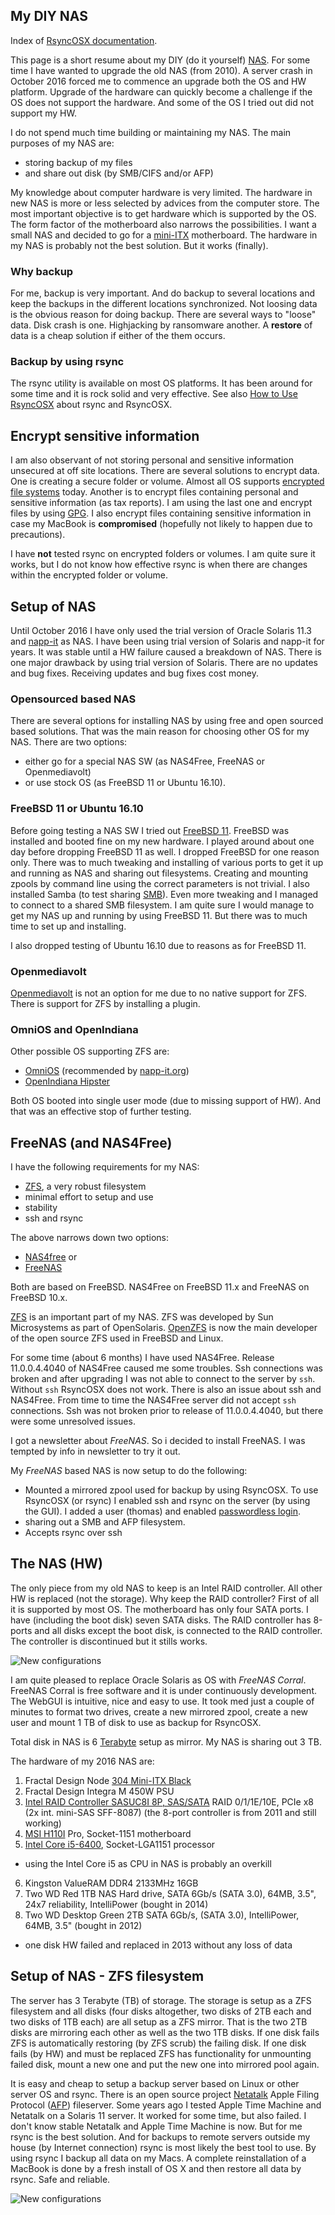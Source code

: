 ## My DIY NAS

Index of [RsyncOSX documentation](https://rsyncosx.github.io/Documentation/).

This page is a short resume about my DIY (do it yourself) [NAS](https://en.wikipedia.org/wiki/Network-attached_storage). For some time I have wanted to upgrade the old NAS (from 2010). A server crash in October 2016 forced me to commence an upgrade both the OS and HW platform. Upgrade of the hardware can quickly become a challenge if the OS does not support the hardware. And some of the OS I tried out did not support my HW.

I do not spend much time building or maintaining my NAS. The main purposes of my NAS are:

- storing backup of my files
- and share out disk (by SMB/CIFS and/or AFP)

My knowledge about computer hardware is very limited. The hardware in new NAS is more or less selected by advices from the computer store. The most important objective is to get hardware which is supported by the OS. The form factor of the motherboard also narrows the possibilities. I want a small NAS and decided to go for a [mini-ITX](https://en.wikipedia.org/wiki/Mini-ITX) motherboard.  The hardware in my NAS is probably not the best solution. But it works (finally).

### Why backup

For me, backup is very important. And do backup to several locations and keep the backups in the different locations synchronized. Not loosing data is the obvious reason for doing backup. There are several ways to "loose" data. Disk crash is one. Highjacking by ransomware another. A **restore** of data is a cheap solution if either of the them occurs.

### Backup by using rsync

The rsync utility is available on most OS platforms. It has been around for some time and it is rock solid and very effective. See also [How to Use RsyncOSX](HowtoUseRsyncOSX.md) about rsync and RsyncOSX.

## Encrypt sensitive information

I am also observant of not storing personal and sensitive information unsecured at off site locations. There are several solutions to encrypt data. One is creating a secure folder or volume. Almost all OS supports [encrypted file systems](https://en.wikipedia.org/wiki/Filesystem-level_encryption) today. Another is to encrypt files containing personal and sensitive information (as tax reports). I am using the last one and encrypt files by using [GPG](https://en.wikipedia.org/wiki/GNU_Privacy_Guard). I also encrypt files containing sensitive information in case my MacBook is **compromised** (hopefully not likely to happen due to precautions).

I have **not** tested rsync on encrypted folders or volumes. I am quite sure it works, but I do not know how effective rsync is when there are changes within the encrypted folder or volume.


## Setup of NAS

Until October 2016 I have only used the trial version of Oracle Solaris 11.3 and [napp-it](https://www.napp-it.org/) as NAS. I have been using trial version of Solaris and napp-it for years. It was stable until a HW failure caused a breakdown of NAS. There is one major drawback by using trial version of Solaris. There are no updates and bug fixes. Receiving updates and bug fixes cost money.

### Opensourced based NAS

There are several options for installing NAS by using free and open sourced based solutions. That was the main reason for choosing other OS for my NAS. There are two options:

- either go for a special NAS SW (as NAS4Free, FreeNAS or Openmediavolt)
- or use stock OS (as FreeBSD 11 or Ubuntu 16.10).  

### FreeBSD 11 or Ubuntu 16.10

Before going testing a NAS SW I tried out [FreeBSD 11](https://www.freebsd.org/). FreeBSD was installed and booted fine on my new hardware. I played around about one day before dropping FreeBSD 11 as well. I dropped FreeBSD for one reason only. There was to much tweaking and installing of various ports to get it up and running as NAS and sharing out filesystems. Creating and mounting zpools by command line using the correct parameters is not trivial. I also installed Samba (to test sharing [SMB](https://en.wikipedia.org/wiki/Server_Message_Block)). Even more tweaking and I managed to connect to a shared SMB filesystem. I am quite sure I would manage to get my NAS up and running by using FreeBSD 11. But there was to much time to set up and installing.

I also dropped testing of Ubuntu 16.10 due to reasons as for FreeBSD 11.

### Openmediavolt

[Openmediavolt](http://www.openmediavault.org/) is not an option for me due to no native support for ZFS. There is support for ZFS by installing a plugin.

### OmniOS and OpenIndiana

Other possible OS supporting ZFS are:

- [OmniOS](https://omnios.omniti.com/) (recommended by [napp-it.org](http://napp-it.org/))
- [OpenIndiana Hipster](http://www.openindiana.org/)

Both OS booted into single user mode (due to missing support of HW). And that was an effective stop of further testing.

## FreeNAS (and NAS4Free)

I have the following requirements for my NAS:

- [ZFS](https://en.wikipedia.org/wiki/ZFS), a very robust filesystem
- minimal effort to setup and use
- stability
- ssh and rsync

The above narrows down two options:

- [NAS4free](http://www.nas4free.org/) or
- [FreeNAS](http://www.freenas.org/)

Both are based on FreeBSD. NAS4Free on FreeBSD 11.x and FreeNAS on FreeBSD 10.x.

[ZFS](https://en.wikipedia.org/wiki/ZFS) is an important part of my NAS. ZFS was developed by Sun Microsystems as part of OpenSolaris. [OpenZFS](http://open-zfs.org/wiki/Main_Page) is now the main developer of the open source ZFS used in FreeBSD and Linux.

For some time (about 6 months) I have used NAS4Free. Release 11.0.0.4.4040 of NAS4Free caused me some troubles. Ssh connections was broken and after upgrading I was not able to connect to the server by `ssh`. Without `ssh` RsyncOSX does not work. There is also an issue about ssh and NAS4Free. From time to time the NAS4Free server did not accept `ssh` connections. Ssh was not broken prior to release of 11.0.0.4.4040, but there were some unresolved issues.    

I got a newsletter about *FreeNAS*. So i decided to install FreeNAS. I was tempted by info in newsletter to try it out.

My *FreeNAS* based NAS is now setup to do the following:

- Mounted a mirrored zpool used for backup by using RsyncOSX. To use RsyncOSX (or rsync) I enabled ssh and rsync on the server (by using the GUI). I added a user (thomas) and enabled [passwordless login](PasswordlessLogin.md).
- sharing out a SMB and AFP filesystem.
- Accepts rsync over ssh

## The NAS (HW)

The only piece from my old NAS to keep is an Intel RAID controller. All other HW is replaced (not the storage). Why keep the RAID controller? First of all it is supported by most OS. The motherboard has only four SATA ports. I have (including the boot disk) seven SATA disks. The RAID controller has 8-ports and all disks except the boot disk, is connected to the RAID controller. The controller is discontinued but it stills works.

![New configurations](screenshots/master/nas/nas2.jpg)

I am quite pleased to replace Oracle Solaris as OS with *FreeNAS Corral*. FreeNAS Corral is free software and it is under continuously development. The WebGUI is intuitive, nice and easy to use. It took med just a couple of minutes to format two drives, create a new mirrored zpool, create a new user and mount 1 TB of disk to use as backup for RsyncOSX.

Total disk in NAS is 6 [Terabyte](https://en.wikipedia.org/wiki/Terabyte) setup as mirror. My NAS is sharing out 3 TB.

The hardware of my 2016 NAS are:

1.  Fractal Design Node [304 Mini-ITX Black](http://www.fractal-design.com/home/product/cases/node-series/node-304-black)
2.  Fractal Design Integra M 450W PSU
3.  [Intel RAID Controller SASUC8I 8P, SAS/SATA](http://www.newegg.com/Product/Product.aspx?Item=N82E16816117157) RAID 0/1/1E/10E, PCIe x8 (2x int. mini-SAS SFF-8087) (the 8-port controller is from 2011 and still working)
4.  [MSI H110I](https://www.msi.com/Motherboard/H110I-PRO.html#hero-overview) Pro, Socket-1151 motherboard
5.  [Intel Core i5-6400](http://ark.intel.com/products/88185/Intel-Core-i5-6400-Processor-6M-Cache-up-to-3_30-GHz), Socket-LGA1151 processor
  - using the Intel Core i5 as CPU in NAS is probably an overkill
6.  Kingston ValueRAM DDR4 2133MHz 16GB
7.  Two WD Red 1TB NAS Hard drive, SATA 6Gb/s (SATA 3.0), 64MB, 3.5", 24x7 reliability, IntelliPower (bought in 2014)
8.  Two WD Desktop Green 2TB SATA 6Gb/s, (SATA 3.0), IntelliPower, 64MB, 3.5" (bought in 2012)
  - one disk HW failed and replaced in 2013 without any loss of data


## Setup of NAS - ZFS filesystem

The server has 3 Terabyte (TB) of storage. The storage is setup as a ZFS filesystem and all disks (four disks altogether, two disks of 2TB each and two disks of 1TB each) are all setup as a ZFS mirror. That is the two 2TB disks are mirroring each other as well as the two 1TB disks. If one disk fails ZFS is automatically restoring (by ZFS scrub) the failing disk. If one disk fails (by HW) and must be replaced ZFS has functionality for unmounting failed disk, mount a new one and put the new one into mirrored pool again.

It is easy and cheap to setup a backup server based on Linux or other server OS and rsync. There is an open source project [Netatalk](http://netatalk.sourceforge.net/) Apple Filing Protocol ([AFP](https://en.wikipedia.org/wiki/Apple_Filing_Protocol)) fileserver. Some years ago I tested Apple Time Machine and Netatalk on a Solaris 11 server. It worked for some time, but also failed. I don't know stable Netatalk and Apple Time Machine is now. But for me rsync is the best solution. And for backups to remote servers outside my house (by Internet connection) rsync is most likely the best tool to use. By using rsync I backup all data on my Macs. A complete reinstallation of a MacBook is done by a fresh install of OS X and then restore all data by rsync. Safe and reliable.

![New configurations](screenshots/master/nas/nas1.jpeg)
